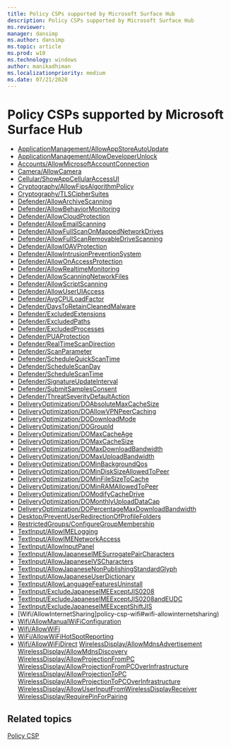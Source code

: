 ```yaml
---
title: Policy CSPs supported by Microsoft Surface Hub
description: Policy CSPs supported by Microsoft Surface Hub
ms.reviewer: 
manager: dansimp
ms.author: dansimp
ms.topic: article
ms.prod: w10
ms.technology: windows
author: manikadhiman
ms.localizationpriority: medium
ms.date: 07/21/2020
---
```


# Policy CSPs supported by Microsoft Surface Hub


- [ApplicationManagement/AllowAppStoreAutoUpdate](policy-csp-applicationmanagement#applicationmanagement-allowappstoreautoupdate)
- [ApplicationManagement/AllowDeveloperUnlock](policy-csp-applicationmanagement#applicationmanagement-allowdeveloperunlock)
- [Accounts/AllowMicrosoftAccountConnection](policy-csp-accounts#accounts-allowmicrosoftaccountconnection)
- [Camera/AllowCamera](policy-csp-camera.md#camera-allowcamera)
- [Cellular/ShowAppCellularAccessUI](policy-csp-cellular.md#cellular-showappcellularaccessui)
- [Cryptography/AllowFipsAlgorithmPolicy](policy-csp-cryptography.md#cryptography-allowfipsalgorithmpolicy)
- [Cryptography/TLSCipherSuites](policy-csp-cryptography.md#cryptography-tlsciphersuites)
- [Defender/AllowArchiveScanning](policy-csp-defender.md#defender-allowarchivescanning)
- [Defender/AllowBehaviorMonitoring](policy-csp-defender.md#defender-allowbehaviormonitoring)
- [Defender/AllowCloudProtection](policy-csp-defender.md#defender-allowcloudprotection)
- [Defender/AllowEmailScanning](policy-csp-defender.md#defender-allowemailscanning)
- [Defender/AllowFullScanOnMappedNetworkDrives](policy-csp-defender.md#defender-allowfullscanonmappednetworkdrives)
- [Defender/AllowFullScanRemovableDriveScanning](policy-csp-defender.md#defender-allowfullscanremovabledrivescanning)
- [Defender/AllowIOAVProtection](policy-csp-defender.md#defender-allowioavprotection)
- [Defender/AllowIntrusionPreventionSystem](policy-csp-defender.md#defender-allowintrusionpreventionsystem)
- [Defender/AllowOnAccessProtection](policy-csp-defender.md#defender-allowonaccessprotection)
- [Defender/AllowRealtimeMonitoring](policy-csp-defender.md#defender-allowrealtimemonitoring)
- [Defender/AllowScanningNetworkFiles](policy-csp-defender.md#defender-allowscanningnetworkfiles)
- [Defender/AllowScriptScanning](policy-csp-defender.md#defender-allowscriptscanning)
- [Defender/AllowUserUIAccess](policy-csp-defender.md#defender-allowuseruiaccess)
- [Defender/AvgCPULoadFactor](policy-csp-defender.md#defender-avgcpuloadfactor)
- [Defender/DaysToRetainCleanedMalware](policy-csp-defender.md#defender-daystoretaincleanedmalware)
- [Defender/ExcludedExtensions](policy-csp-defender.md#defender-excludedextensions)
- [Defender/ExcludedPaths](policy-csp-defender.md#defender-excludedpaths)
- [Defender/ExcludedProcesses](policy-csp-defender.md#defender-excludedprocesses)
- [Defender/PUAProtection](policy-csp-defender.md#defender-puaprotection)
- [Defender/RealTimeScanDirection](policy-csp-defender.md#defender-realtimescandirection)
- [Defender/ScanParameter](policy-csp-defender.md#defender-scanparameter)
- [Defender/ScheduleQuickScanTime](policy-csp-defender.md#defender-schedulequickscantime)
- [Defender/ScheduleScanDay](policy-csp-defender.md#defender-schedulescanday)
- [Defender/ScheduleScanTime](policy-csp-defender.md#defender-schedulescantime)
- [Defender/SignatureUpdateInterval](policy-csp-defender.md#defender-signatureupdateinterval)
- [Defender/SubmitSamplesConsent](policy-csp-defender.md#defender-submitsamplesconsent)
- [Defender/ThreatSeverityDefaultAction](policy-csp-defender.md#defender-threatseveritydefaultaction)
- [DeliveryOptimization/DOAbsoluteMaxCacheSize](policy-csp-deliveryoptimization.md#deliveryoptimization-doabsolutemaxcachesize)
- [DeliveryOptimization/DOAllowVPNPeerCaching](policy-csp-deliveryoptimization.md#deliveryoptimization-doallowvpnpeercaching)
- [DeliveryOptimization/DODownloadMode](policy-csp-deliveryoptimization.md#deliveryoptimization-dodownloadmode)
- [DeliveryOptimization/DOGroupId](policy-csp-deliveryoptimization.md#deliveryoptimization-dogroupid)
- [DeliveryOptimization/DOMaxCacheAge](policy-csp-deliveryoptimization.md#deliveryoptimization-domaxcacheage)
- [DeliveryOptimization/DOMaxCacheSize](policy-csp-deliveryoptimization.md#deliveryoptimization-domaxcachesize)
- [DeliveryOptimization/DOMaxDownloadBandwidth](policy-csp-deliveryoptimization.md#deliveryoptimization-domaxdownloadbandwidth)
- [DeliveryOptimization/DOMaxUploadBandwidth](policy-csp-deliveryoptimization.md#deliveryoptimization-domaxuploadbandwidth)
- [DeliveryOptimization/DOMinBackgroundQos](policy-csp-deliveryoptimization.md#deliveryoptimization-dominbackgroundqos)
- [DeliveryOptimization/DOMinDiskSizeAllowedToPeer](policy-csp-deliveryoptimization.md#deliveryoptimization-domindisksizeallowedtopeer)
- [DeliveryOptimization/DOMinFileSizeToCache](policy-csp-deliveryoptimization.md#deliveryoptimization-dominfilesizetocache)
- [DeliveryOptimization/DOMinRAMAllowedToPeer](policy-csp-deliveryoptimization.md#deliveryoptimization-dominramallowedtopeer)
- [DeliveryOptimization/DOModifyCacheDrive](policy-csp-deliveryoptimization.md#deliveryoptimization-domodifycachedrive)
- [DeliveryOptimization/DOMonthlyUploadDataCap](policy-csp-deliveryoptimization.md#deliveryoptimization-domonthlyuploaddatacap)
- [DeliveryOptimization/DOPercentageMaxDownloadBandwidth](policy-csp-deliveryoptimization.md#deliveryoptimization-dopercentagemaxdownloadbandwidth)
- [Desktop/PreventUserRedirectionOfProfileFolders](policy-csp-desktop.md#desktop-preventuserredirectionofprofilefolders)
- [RestrictedGroups/ConfigureGroupMembership](https://docs.microsoft.com/windows/client-management/mdm/policy-csp-restrictedgroups)
- [TextInput/AllowIMELogging](policy-csp-textinput.md#textinput-allowimelogging)
- [TextInput/AllowIMENetworkAccess](policy-csp-textinput.md#textinput-allowimenetworkaccess)
- [TextInput/AllowInputPanel](policy-csp-textinput.md#textinput-allowinputpanel)
- [TextInput/AllowJapaneseIMESurrogatePairCharacters](policy-csp-textinput.md#textinput-allowjapaneseimesurrogatepaircharacters)
- [TextInput/AllowJapaneseIVSCharacters](policy-csp-textinput.md#textinput-allowjapaneseivscharacters)
- [TextInput/AllowJapaneseNonPublishingStandardGlyph](policy-csp-textinput.md#textinput-allowjapanesenonpublishingstandardglyph)
- [TextInput/AllowJapaneseUserDictionary](policy-csp-textinput.md#textinput-allowjapaneseuserdictionary)
- [TextInput/AllowLanguageFeaturesUninstall](policy-csp-textinput.md#textinput-allowlanguagefeaturesuninstall)
- [TextInput/ExcludeJapaneseIMEExceptJIS0208](policy-csp-textinput.md#textinput-excludejapaneseimeexceptjis0208)
- [TextInput/ExcludeJapaneseIMEExceptJIS0208andEUDC](policy-csp-textinput.md#textinput-excludejapaneseimeexceptjis0208andeudc)
- [TextInput/ExcludeJapaneseIMEExceptShiftJIS](policy-csp-textinput.md#textinput-excludejapaneseimeexceptshiftjis)
- [Wifi/AllowInternetSharing]policy-csp-wifi#wifi-allowinternetsharing)
- [Wifi/AllowManualWiFiConfiguration](policy-csp-wifi#wifi-allowmanualwificonfiguration)
- [Wifi/AllowWiFi](https://docs.microsoft.com/windows/client-management/mdm/policy-csp-wifi#wifi-allowwifi)
- [WiFi/AllowWiFiHotSpotReporting](policy-csp-wifi.md#wifi-allowwifihotspotreporting)
- [Wifi/AllowWiFiDirect](policy-csp-wifi#wifi-allowwifidirect)
[WirelessDisplay/AllowMdnsAdvertisement](
policy-csp-wirelessdisplay#wirelessdisplay-allowmdnsadvertisement)
[WirelessDisplay/AllowMdnsDiscovery](
policy-csp-wirelessdisplay#wirelessdisplay-allowmdnsdiscovery)
[WirelessDisplay/AllowProjectionFromPC](policy-csp-wirelessdisplay#wirelessdisplay-allowprojectionfrompc)
[WirelessDisplay/AllowProjectionFromPCOverInfrastructure](policy-csp-wirelessdisplay#wirelessdisplay-allowprojectionfrompcoverinfrastructure)
[WirelessDisplay/AllowProjectionToPC](policy-csp-wirelessdisplay#wirelessdisplay-allowprojectiontopc)
[WirelessDisplay/AllowProjectionToPCOverInfrastructure](policy-csp-wirelessdisplay#wirelessdisplay-allowprojectiontopcoverinfrastructure)
[WirelessDisplay/AllowUserInputFromWirelessDisplayReceiver](
policy-csp-wirelessdisplay#wirelessdisplay-allowuserinputfromwirelessdisplayreceiver)
[WirelessDisplay/RequirePinForPairing](
policy-csp-wirelessdisplay#wirelessdisplay-requirepinforpairing)


## Related topics

[Policy CSP](policy-configuration-service-provider.md)
